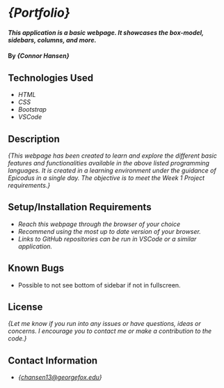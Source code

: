 # _{Portfolio}_

#### _This application is a basic webpage. It showcases the box-model, sidebars, columns, and more._

#### By _**{Connor Hansen}**_

## Technologies Used

* _HTML_
* _CSS_
* _Bootstrap_
* _VSCode_


## Description

_{This webpage has been created to learn and explore the different basic features and functionalities available in the above listed programming languages. It is created in a learning environment under the guidance of Epicodus in a single day. The objective is to meet the Week 1 Project requirements.}_

## Setup/Installation Requirements

* _Reach this webpage through the browser of your choice_
* _Recommend using the most up to date version of your browser._
* _Links to GitHub repositories can be run in VSCode or a similar application._

## Known Bugs

* Possible to not see bottom of sidebar if not in fullscreen.

## License

_{Let me know if you run into any issues or have questions, ideas or concerns.  I encourage you to contact me or make a contribution to the code.}_

## Contact Information

* _{<chansen13@georgefox.edu>}_